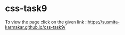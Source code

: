 # css-task9

To view the page click on the given link : https://susmita-karmakar.github.io/css-task9/
